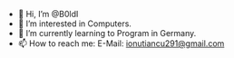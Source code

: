 - 👋 Hi, I’m @B0ldI
- 👀 I’m interested in Computers.
- 🌱 I’m currently learning to Program in Germany.
- 📫 How to reach me: E-Mail: ionutiancu291@gmail.com


